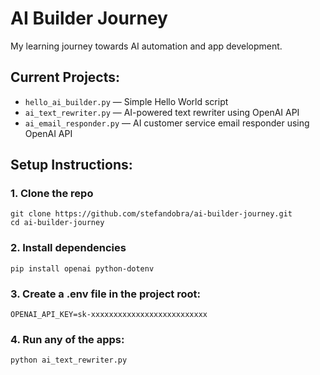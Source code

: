 # AI Builder Journey

My learning journey towards AI automation and app development.

## Current Projects:

- `hello_ai_builder.py` — Simple Hello World script
- `ai_text_rewriter.py` — AI-powered text rewriter using OpenAI API
- `ai_email_responder.py` — AI customer service email responder using OpenAI API

## Setup Instructions:


### 1. Clone the repo

```
git clone https://github.com/stefandobra/ai-builder-journey.git
cd ai-builder-journey
```

### 2. Install dependencies

```
pip install openai python-dotenv
```

### 3. Create a .env file in the project root:

```
OPENAI_API_KEY=sk-xxxxxxxxxxxxxxxxxxxxxxxxxx
```


### 4. Run any of the apps:

```
python ai_text_rewriter.py
```